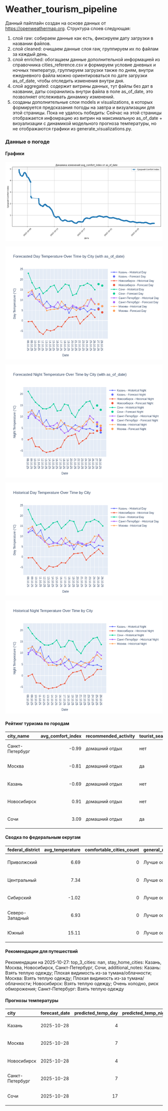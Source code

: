 # Weather_tourism_pipeline
Данный пайплайн создан на основе данных от https://openweathermap.org.
Структура слоев следующая:
  1) слой raw: 
  собираем данные как есть, фиксируем дату загрузки в названии файлов.
  2) слой cleaned:
  очищаем данные слоя raw, группируем их по файлам за каждый день.
  3) слой enriched:
  обогащаем данные дополнительной информацией из справочника cities_reference.csv и формируем условие дневных и ночных температур,
  группируем загрузки также по дням, внутри ежедневного файла можно ориентироваться по дате загрузки as_of_date, чтобы отследить изменения внутри дня.
  4) слой aggregated:
   содержит витрины данных, тут файлы без дат в названии, даты сохранились внутри файла в поле as_of_date, это позволняет отслеживать динамику изменений.
  6) созданы дополнительные слои models и visualizations, в которых формируется предсказания погоды на завтра и визуализации для этой страницы.
  Пока не удалось победить: Сейчас на этой страницы отображается инфомрацию из витрин на максимальную as_of_date + визуализации с динамикой модельного прогноза температуры, 
  но не отображаются графики из generate_visualizations.py.
<!-- WEATHER DATA START -->
### Данные о погоде

#### Графики
![Comfort Index Trend](data/visualizations/comfort_index_trend.png)

![Forecasted Day Temperature](data/visualizations/forecasted_day_temperature.png)

![Forecasted Night Temperature](data/visualizations/forecasted_night_temperature.png)

![Historical Day Temperature](data/visualizations/historical_day_temperature.png)

![Historical Night Temperature](data/visualizations/historical_night_temperature.png)

#### Рейтинг туризма по городам
| city_name       |   avg_comfort_index | recommended_activity   | tourist_season_match   | tourism_season   | tour_recommendation       | as_of_date          |
|:----------------|--------------------:|:-----------------------|:-----------------------|:-----------------|:--------------------------|:--------------------|
| Санкт-Петербург |               -0.99 | домашний отдых         | нет                    | Май-Сентябрь     | домашний отдых вне сезона | 2025-10-27 19:19:00 |
| Москва          |               -0.81 | домашний отдых         | да                     | Круглогодично    | домашний отдых в сезон    | 2025-10-27 19:19:00 |
| Казань          |               -0.69 | домашний отдых         | нет                    | Май-Сентябрь     | домашний отдых вне сезона | 2025-10-27 19:19:00 |
| Новосибирск     |                0.91 | домашний отдых         | нет                    | Июнь-Август      | домашний отдых вне сезона | 2025-10-27 19:19:00 |
| Сочи            |                3.09 | домашний отдых         | да                     | Май-Октябрь      | домашний отдых в сезон    | 2025-10-27 19:19:00 |

#### Сводка по федеральным округам
| federal_district   |   avg_temperature |   comfortable_cities_count | general_recommendation   | as_of_date          |
|:-------------------|------------------:|---------------------------:|:-------------------------|:--------------------|
| Приволжский        |              6.69 |                          0 | Лучше остаться дома      | 2025-10-27 19:19:00 |
| Центральный        |              7.34 |                          0 | Лучше остаться дома      | 2025-10-27 19:19:00 |
| Сибирский          |             -1.02 |                          0 | Лучше остаться дома      | 2025-10-27 19:19:00 |
| Северо-Западный    |              6.93 |                          0 | Лучше остаться дома      | 2025-10-27 19:19:00 |
| Южный              |             15.11 |                          0 | Лучше остаться дома      | 2025-10-27 19:19:00 |

#### Рекомендации для путешествий
Рекомендации на 2025-10-27: top_3_cities: nan, stay_home_cities: Казань, Москва, Новосибирск, Санкт-Петербург, Сочи, additional_notes: Казань: Взять теплую одежду; Плохая видимость из-за тумана/облачности; Москва: Взять теплую одежду; Плохая видимость из-за тумана/облачности; Новосибирск: Взять теплую одежду; Очень холодно, риск обморожения; Санкт-Петербург: Взять теплую одежду

#### Прогнозы температуры
| city            | forecast_date   |   predicted_temp_day |   predicted_temp_night | model_type       | as_of_date          |
|:----------------|:----------------|---------------------:|-----------------------:|:-----------------|:--------------------|
| Казань          | 2025-10-28      |                    4 |                      3 | LinearRegression | 2025-10-27 19:19:38 |
| Москва          | 2025-10-28      |                    7 |                      6 | LinearRegression | 2025-10-27 19:19:38 |
| Новосибирск     | 2025-10-28      |                    4 |                      4 | LinearRegression | 2025-10-27 19:19:38 |
| Санкт-Петербург | 2025-10-28      |                    7 |                      5 | LinearRegression | 2025-10-27 19:19:38 |
| Сочи            | 2025-10-28      |                   17 |                     13 | LinearRegression | 2025-10-27 19:19:38 |


<!-- WEATHER DATA END -->
